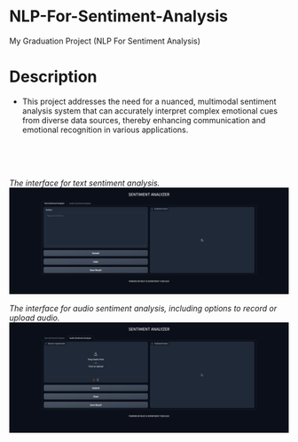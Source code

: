 # NLP-For-Sentiment-Analysis
My Graduation Project (NLP For Sentiment Analysis)


# Description

- This project addresses the need for a nuanced, multimodal sentiment analysis system that can accurately interpret complex emotional cues from diverse data sources, thereby enhancing communication and emotional recognition in various applications.
<br/>
<br/>
<br/>


*The interface for text sentiment analysis.*
![Text Sentiment Analysis Interface](https://github.com/AhmedAbozaid94/NLP-For-Sentiment-Analysis/blob/main/User%20Interface/Screenshot%202024-05-01%20232714.png)


*The interface for audio sentiment analysis, including options to record or upload audio.*
![Audio Sentiment Analysis Interface](https://github.com/AhmedAbozaid94/NLP-For-Sentiment-Analysis/blob/main/User%20Interface/Screenshot%202024-05-01%20232730.png)
